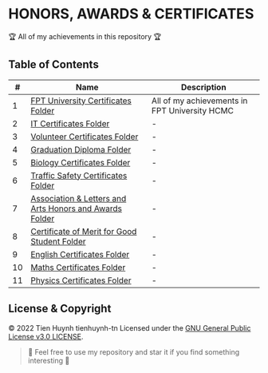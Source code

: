 # HONORS, AWARDS & CERTIFICATES

:trophy: All of my achievements in this repository :trophy:

## Table of Contents
#| Name | Description 
-| ---- | ----------- 
1| [FPT University Certificates Folder](./1-fpt-university) | All of my achievements in FPT University HCMC
2| [IT Certificates Folder](./2-information-technology) | -
3| [Volunteer Certificates Folder](./3-volunteer) | -
4| [Graduation Diploma Folder](./4-graduation) | -
5| [Biology Certificates Folder](./5-biology) | -
6| [Traffic Safety Certificates Folder](./6-traffic) | -
7| [Association & Letters and Arts Honors and Awards Folder](./7-union-&-letters-and-arts) | -
8| [Certificate of Merit for Good Student Folder](./8-good-grade-high-school) | -
9| [English Certificates Folder](./9-english) | -
10| [Maths Certificates Folder](./9-maths) | -
11| [Physics Certificates Folder](./9-physics) | -

## License & Copyright
&copy; 2022 Tien Huynh tienhuynh-tn Licensed under the [GNU General Public License v3.0 LICENSE](https://github.com/tienhuynh-tn/awards/blob/main/LICENSE).

> :love_you_gesture: Feel free to use my repository and star it if you find something interesting :love_you_gesture:
